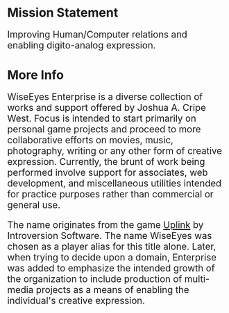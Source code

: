 <html><body><h1>Mission Statement</h1>
<p style="font-size: 1.5em;">Improving Human/Computer relations and enabling digito-analog expression.</p>

<h1><strong>More Info</strong></h1>
<p style="font-size: 1.5em;">WiseEyes Enterprise is a diverse collection of works and support offered by Joshua A. Cripe West. Focus is intended to start primarily on personal game projects and proceed to more collaborative efforts on movies, music, photography, writing or any other form of creative expression. Currently, the brunt of work being performed involve support for associates, web development, and miscellaneous utilities intended for practice purposes rather than commercial or general use.</p>
<p style="font-size: 1.5em;">The name originates from the game <a title="Uplink on Steam" href="http://store.steampowered.com/app/1510/" target="_blank">Uplink</a> by Introversion Software. The name WiseEyes was chosen as a player alias for this title alone. Later, when trying to decide upon a domain, Enterprise was added to emphasize the intended growth of the organization to include production of multi-media projects as a means of enabling the individual's creative expression.</p></body></html>